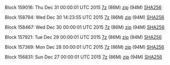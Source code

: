 Block 159016: Thu Dec 31 00:00:01 UTC 2015 [7z](https://transfer.sh/kdb85/bootstrap.dat.20151231.7z) (86M) [zip](https://transfer.sh/Pfyxr/bootstrap.dat.20151231.zip) (94M) [SHA256](https://transfer.sh/1gwhnl/sha256.txt)

Block 158794: Wed Dec 30 14:23:55 UTC 2015 [7z](https://transfer.sh/11y1Eu/bootstrap.dat.20151230.7z) (86M) [zip](https://transfer.sh/aobDp/bootstrap.dat.20151230.zip) (94M) [SHA256](https://transfer.sh/v1GVT/sha256.txt)

Block 158467: Wed Dec 30 00:00:01 UTC 2015 [7z](https://transfer.sh/ponD0/bootstrap.dat.20151230.7z) (86M) [zip](https://transfer.sh/V8Epx/bootstrap.dat.20151230.zip) (94M) [SHA256](https://transfer.sh/g19vq/sha256.txt)

Block 157921: Tue Dec 29 00:00:01 UTC 2015 [7z](https://transfer.sh/rrxmz/bootstrap.dat.20151229.7z) (86M) [zip](https://transfer.sh/16kHOU/bootstrap.dat.20151229.zip) (94M) [SHA256](https://transfer.sh/8usGb/sha256.txt)

Block 157369: Mon Dec 28 00:00:01 UTC 2015 [7z](https://transfer.sh/16sgJf/bootstrap.dat.20151228.7z) (86M) [zip](https://transfer.sh/jSRN0/bootstrap.dat.20151228.zip) (94M) [SHA256](https://transfer.sh/1fiFcb/sha256.txt)

Block 156831: Sun Dec 27 00:00:01 UTC 2015 [7z](https://transfer.sh/Pb1Fp/bootstrap.dat.20151227.7z) (86M) [zip](https://transfer.sh/15hDb5/bootstrap.dat.20151227.zip) (94M) [SHA256](https://transfer.sh/cnnZX/sha256.txt)
